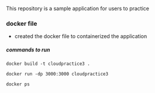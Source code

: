 This repository is a sample application for users to practice


### docker file

- created the docker file to containerized the application

##### commands to run
```
docker build -t cloudpractice3 .
```

```
docker run -dp 3000:3000 cloudpractice3
```

```
docker ps
```
